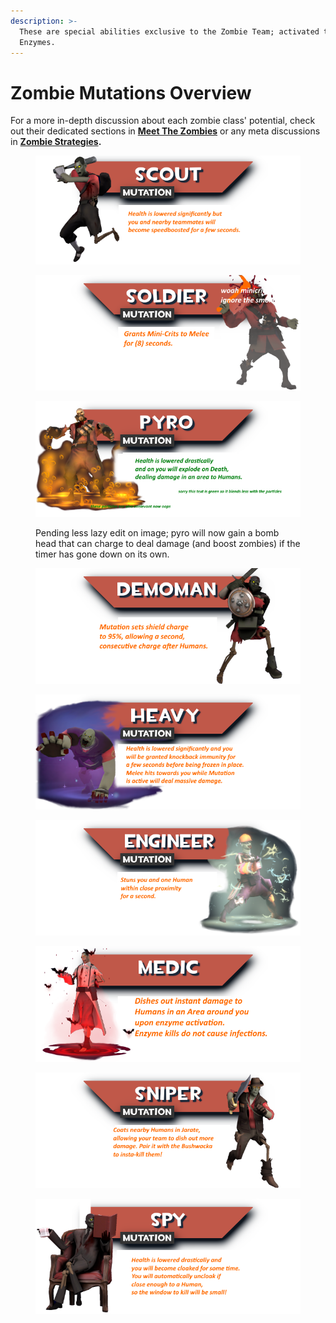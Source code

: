 ```yaml
---
description: >-
  These are special abilities exclusive to the Zombie Team; activated through
  Enzymes.
---
```


# Zombie Mutations Overview

For a more in-depth discussion about each zombie class' potential, check out their dedicated sections in [**Meet The Zombies**](../../human-zombie-guides-stats-here/meet-the-zombies/) or any meta discussions in [**Zombie Strategies**](../../human-zombie-guides-stats-here/zombie-meta-discussion/)**.**

<figure><img src="../../.gitbook/assets/MTZ_Scout (1).png" alt=""><figcaption></figcaption></figure>

<figure><img src="../../.gitbook/assets/MTZ_Soldier (1).png" alt=""><figcaption></figcaption></figure>

<figure><img src="../../.gitbook/assets/MTZ_Pyro.png" alt=""><figcaption><p>Pending less lazy edit on image; pyro will now gain a bomb head that can charge to deal damage (and boost zombies) if the timer has gone down on its own.</p></figcaption></figure>

<figure><img src="../../.gitbook/assets/MTZ_Demoman (1).png" alt=""><figcaption></figcaption></figure>

<figure><img src="../../.gitbook/assets/MTZ_Heavy (1).png" alt=""><figcaption></figcaption></figure>

<figure><img src="../../.gitbook/assets/MTZ_Engineer.png" alt=""><figcaption></figcaption></figure>

<figure><img src="../../.gitbook/assets/MTZ_Medicnew.png" alt=""><figcaption></figcaption></figure>

<figure><img src="../../.gitbook/assets/MTZ_Sniper (1).png" alt=""><figcaption></figcaption></figure>

<figure><img src="../../.gitbook/assets/MTZ_Spy (1).png" alt=""><figcaption></figcaption></figure>

